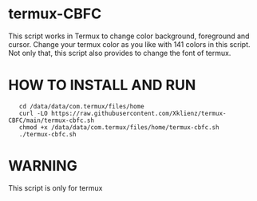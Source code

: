 # termux-CBFC
This script works in Termux to change color
background, foreground and cursor.
Change your termux color as you like with 141 colors in this script.
Not only that, this script also provides to change the font of termux.

# HOW TO INSTALL AND RUN
  ```
     cd /data/data/com.termux/files/home
     curl -LO https://raw.githubusercontent.com/Xklienz/termux-CBFC/main/termux-cbfc.sh
     chmod +x /data/data/com.termux/files/home/termux-cbfc.sh
     ./termux-cbfc.sh
  ```

# WARNING
This script is only for termux
